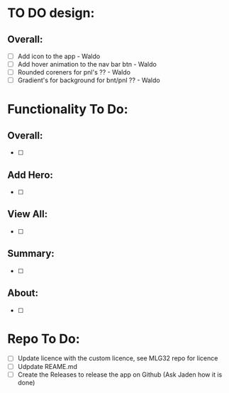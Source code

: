 # TO DO design:
## Overall:
- [ ] Add icon to the app - Waldo
- [ ] Add hover animation to the nav bar btn - Waldo
- [ ] Rounded coreners for pnl's ?? - Waldo
- [ ] Gradient's for background for bnt/pnl ?? - Waldo

# Functionality To Do:
## Overall:
- [ ] 

## Add Hero:
- [ ] 

## View All:
- [ ] 

## Summary:
- [ ] 

## About:
- [ ] 

# Repo To Do:
- [ ] Update licence with the custom licence, see MLG32 repo for licence
- [ ] Udpdate REAME.md
- [ ] Create the Releases to release the app on Github (Ask Jaden how it is done)
